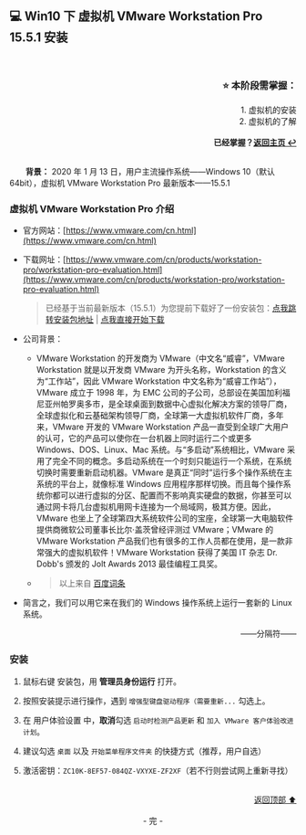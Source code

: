 <a name="head"></a>
## 💻 Win10 下 虚拟机 VMware Workstation Pro 15.5.1 安装

<br>
<div align=right>
    <h3>⭐ 本阶段需掌握：</h3>
    1. 虚拟机的安装<br>
    2. 虚拟机的了解<br>
    <br>
    <b>已经掌握？<a href="/README.md">返回主页 ↩</a></b>
</div>
<br>

&emsp;&emsp;**背景：** 2020 年 1 月 13 日，用户主流操作系统——Windows 10（默认 64bit），虚拟机 VMware Workstation Pro 最新版本——15.5.1

### 虚拟机 VMware Workstation Pro 介绍

+ 官方网站：[https://www.vmware.com/cn.html](https://www.vmware.com/cn.html)

+ 下载网址：[https://www.vmware.com/cn/products/workstation-pro/workstation-pro-evaluation.html](https://www.vmware.com/cn/products/workstation-pro/workstation-pro-evaluation.html)

    > 已经基于当前最新版本（15.5.1）为您提前下载好了一份安装包：[点我跳转安装包地址](/files/VMware-workstation-full-15.5.1-15018445.exe) | [点我直接开始下载](https://github.com/fmw666/Web-Full-Stacker/raw/master/files/VMware-workstation-full-15.5.1-15018445.exe)

+ 公司背景：

    + VMware Workstation 的开发商为 VMware（中文名“威睿”，VMware Workstation 就是以开发商 VMware 为开头名称，Workstation 的含义为“工作站”，因此 VMware Workstation 中文名称为“威睿工作站”），VMware 成立于 1998 年，为 EMC 公司的子公司，总部设在美国加利福尼亚州帕罗奥多市，是全球桌面到数据中心虚拟化解决方案的领导厂商，全球虚拟化和云基础架构领导厂商，全球第一大虚拟机软件厂商，多年来，VMware 开发的 VMware Workstation 产品一直受到全球广大用户的认可，它的产品可以使你在一台机器上同时运行二个或更多 Windows、DOS、Linux、Mac 系统。与“多启动”系统相比，VMware 采用了完全不同的概念。多启动系统在一个时刻只能运行一个系统，在系统切换时需要重新启动机器。VMware 是真正“同时”运行多个操作系统在主系统的平台上，就像标准 Windows 应用程序那样切换。而且每个操作系统你都可以进行虚拟的分区、配置而不影响真实硬盘的数据，你甚至可以通过网卡将几台虚拟机用网卡连接为一个局域网，极其方便。因此，VMware 也坐上了全球第四大系统软件公司的宝座，全球第一大电脑软件提供商微软公司董事长比尔·盖茨曾经评测过 VMware；VMware 的 VMware Workstation 产品我们也有很多的工作人员都在使用，是一款非常强大的虚拟机软件！VMware Workstation 获得了美国 IT 杂志 Dr. Dobb's 颁发的 Jolt Awards 2013 最佳编程工具奖。

    + > 以上来自 [百度词条](https://baike.baidu.com/item/VMware%20Workstation/9884359)

+ 简言之，我们可以用它来在我们的 Windows 操作系统上运行一套新的 Linux 系统。

<div align=right>
    ——分隔符——
</div>

### 安装

1. 鼠标右键 安装包，用 **管理员身份运行** 打开。

1. 按照安装提示进行操作，遇到 `增强型键盘驱动程序（需要重新...` 勾选上。

1. 在 用户体验设置 中，**取消**勾选 `启动时检测产品更新` 和 `加入 VMware 客户体验改进计划`。

1. 建议勾选 `桌面` 以及 `开始菜单程序文件夹` 的快捷方式（推荐，用户自选）

1. 激活密钥：`ZC10K-8EF57-084QZ-VXYXE-ZF2XF`（若不行则尝试网上重新寻找）

<br>
<div align=right>
    <a href="#head">返回顶部 ⬆</a>
</div>
<br>

<div align=center>
    - 完 -
</div>